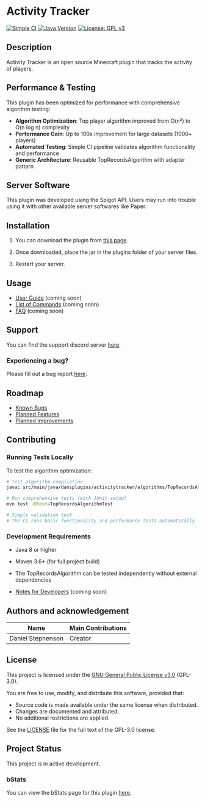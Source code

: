 # Activity Tracker

[![Simple CI](https://github.com/Dans-Plugins/Activity-Tracker/workflows/Simple%20CI/badge.svg)](https://github.com/Dans-Plugins/Activity-Tracker/actions/workflows/simple-ci.yml)
[![Java Version](https://img.shields.io/badge/Java-8%2B-blue.svg)](https://github.com/Dans-Plugins/Activity-Tracker/blob/main/pom.xml)
[![License: GPL v3](https://img.shields.io/badge/License-GPLv3-blue.svg)](https://www.gnu.org/licenses/gpl-3.0)

## Description
Activity Tracker is an open source Minecraft plugin that tracks the activity of players.

## Performance & Testing

This plugin has been optimized for performance with comprehensive algorithm testing:

- **Algorithm Optimization**: Top player algorithm improved from O(n²) to O(n log n) complexity
- **Performance Gain**: Up to 100x improvement for large datasets (1000+ players)
- **Automated Testing**: Simple CI pipeline validates algorithm functionality and performance
- **Generic Architecture**: Reusable TopRecordsAlgorithm with adapter pattern

## Server Software
This plugin was developed using the Spigot API. Users may run into trouble using it with other available server softwares like Paper.

## Installation
1) You can download the plugin from [this page](https://github.com/dmccoystephenson/Activity-Tracker/releases).

2) Once downloaded, place the jar in the plugins folder of your server files.

3) Restart your server.

## Usage
- [User Guide](https://github.com/dmccoystephenson/Activity-Tracker/wiki/Guide) (coming soon)
- [List of Commands](https://github.com/dmccoystephenson/Activity-Tracker/wiki/Commands) (coming soon)
- [FAQ](https://github.com/dmccoystephenson/Activity-Tracker/wiki/FAQ) (coming soon)

## Support
You can find the support discord server [here](https://discord.gg/xXtuAQ2).

### Experiencing a bug?
Please fill out a bug report [here](https://github.com/dmccoystephenson/Activity-Tracker/issues?q=is%3Aissue+is%3Aopen+label%3Abug).

## Roadmap
- [Known Bugs](https://github.com/dmccoystephenson/Activity-Tracker/issues?q=is%3Aopen+is%3Aissue+label%3Abug)
- [Planned Features](https://github.com/dmccoystephenson/Activity-Tracker/issues?q=is%3Aopen+is%3Aissue+label%3AEpic)
- [Planned Improvements](https://github.com/dmccoystephenson/Activity-Tracker/issues?q=is%3Aopen+is%3Aissue+label%3Aimprovement)

## Contributing

### Running Tests Locally

To test the algorithm optimization:

```bash
# Test algorithm compilation
javac src/main/java/dansplugins/activitytracker/algorithms/TopRecordsAlgorithm.java

# Run comprehensive tests (with JUnit setup)
mvn test -Dtest=TopRecordsAlgorithmTest

# Simple validation test
# The CI runs basic functionality and performance tests automatically
```

### Development Requirements

- Java 8 or higher
- Maven 3.6+ (for full project build)
- The TopRecordsAlgorithm can be tested independently without external dependencies

- [Notes for Developers](https://github.com/dmccoystephenson/Activity-Tracker/wiki/Developer-Notes) (coming soon)

## Authors and acknowledgement
Name | Main Contributions
------------ | -------------
Daniel Stephenson | Creator

## License

This project is licensed under the [GNU General Public License v3.0](LICENSE) (GPL-3.0).

You are free to use, modify, and distribute this software, provided that:
- Source code is made available under the same license when distributed.
- Changes are documented and attributed.
- No additional restrictions are applied.

See the [LICENSE](LICENSE) file for the full text of the GPL-3.0 license.

## Project Status
This project is in active development.

### bStats
You can view the bStats page for this plugin [here](https://bstats.org/plugin/bukkit/Activity%20Tracker/12983).
